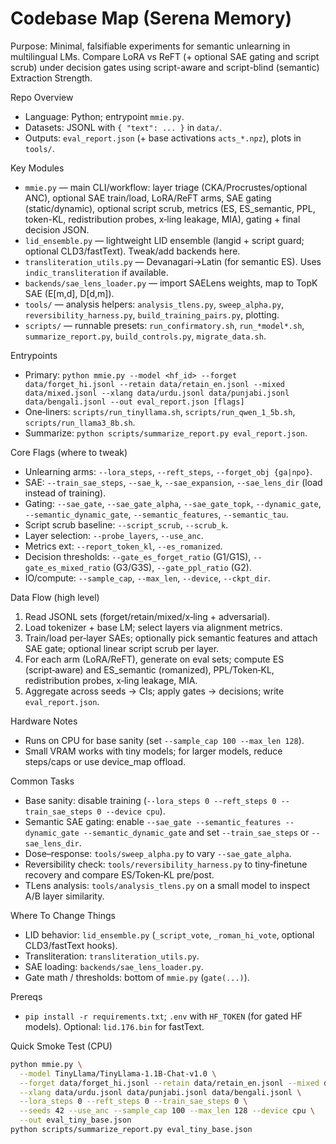 # Codebase Map (Serena Memory)

Purpose: Minimal, falsifiable experiments for semantic unlearning in multilingual LMs. Compare LoRA vs ReFT (+ optional SAE gating and script scrub) under decision gates using script-aware and script-blind (semantic) Extraction Strength.

Repo Overview
- Language: Python; entrypoint `mmie.py`.
- Datasets: JSONL with `{ "text": ... }` in `data/`.
- Outputs: `eval_report.json` (+ base activations `acts_*.npz`), plots in `tools/`.

Key Modules
- `mmie.py` — main CLI/workflow: layer triage (CKA/Procrustes/optional ANC), optional SAE train/load, LoRA/ReFT arms, SAE gating (static/dynamic), optional script scrub, metrics (ES, ES_semantic, PPL, token-KL, redistribution probes, x‑ling leakage, MIA), gating + final decision JSON.
- `lid_ensemble.py` — lightweight LID ensemble (langid + script guard; optional CLD3/fastText). Tweak/add backends here.
- `transliteration_utils.py` — Devanagari→Latin (for semantic ES). Uses `indic_transliteration` if available.
- `backends/sae_lens_loader.py` — import SAELens weights, map to TopK SAE (E[m,d], D[d,m]).
- `tools/` — analysis helpers: `analysis_tlens.py`, `sweep_alpha.py`, `reversibility_harness.py`, `build_training_pairs.py`, plotting.
- `scripts/` — runnable presets: `run_confirmatory.sh`, `run_*model*.sh`, `summarize_report.py`, `build_controls.py`, `migrate_data.sh`.

Entrypoints
- Primary: `python mmie.py --model <hf_id> --forget data/forget_hi.jsonl --retain data/retain_en.jsonl --mixed data/mixed.jsonl --xlang data/urdu.jsonl data/punjabi.jsonl data/bengali.jsonl --out eval_report.json [flags]`
- One‑liners: `scripts/run_tinyllama.sh`, `scripts/run_qwen_1_5b.sh`, `scripts/run_llama3_8b.sh`.
- Summarize: `python scripts/summarize_report.py eval_report.json`.

Core Flags (where to tweak)
- Unlearning arms: `--lora_steps`, `--reft_steps`, `--forget_obj {ga|npo}`.
- SAE: `--train_sae_steps`, `--sae_k`, `--sae_expansion`, `--sae_lens_dir` (load instead of training).
- Gating: `--sae_gate`, `--sae_gate_alpha`, `--sae_gate_topk`, `--dynamic_gate`, `--semantic_dynamic_gate`, `--semantic_features`, `--semantic_tau`.
- Script scrub baseline: `--script_scrub`, `--scrub_k`.
- Layer selection: `--probe_layers`, `--use_anc`.
- Metrics ext: `--report_token_kl`, `--es_romanized`.
- Decision thresholds: `--gate_es_forget_ratio` (G1/G1S), `--gate_es_mixed_ratio` (G3/G3S), `--gate_ppl_ratio` (G2).
- IO/compute: `--sample_cap`, `--max_len`, `--device`, `--ckpt_dir`.

Data Flow (high level)
1) Read JSONL sets (forget/retain/mixed/x‑ling + adversarial).
2) Load tokenizer + base LM; select layers via alignment metrics.
3) Train/load per‑layer SAEs; optionally pick semantic features and attach SAE gate; optional linear script scrub per layer.
4) For each arm (LoRA/ReFT), generate on eval sets; compute ES (script‑aware) and ES_semantic (romanized), PPL/Token‑KL, redistribution probes, x‑ling leakage, MIA.
5) Aggregate across seeds → CIs; apply gates → decisions; write `eval_report.json`.

Hardware Notes
- Runs on CPU for base sanity (set `--sample_cap 100 --max_len 128`).
- Small VRAM works with tiny models; for larger models, reduce steps/caps or use device_map offload.

Common Tasks
- Base sanity: disable training (`--lora_steps 0 --reft_steps 0 --train_sae_steps 0 --device cpu`).
- Semantic SAE gating: enable `--sae_gate --semantic_features --dynamic_gate --semantic_dynamic_gate` and set `--train_sae_steps` or `--sae_lens_dir`.
- Dose–response: `tools/sweep_alpha.py` to vary `--sae_gate_alpha`.
- Reversibility check: `tools/reversibility_harness.py` to tiny‑finetune recovery and compare ES/Token‑KL pre/post.
- TLens analysis: `tools/analysis_tlens.py` on a small model to inspect A/B layer similarity.

Where To Change Things
- LID behavior: `lid_ensemble.py` (`_script_vote`, `_roman_hi_vote`, optional CLD3/fastText hooks).
- Transliteration: `transliteration_utils.py`.
- SAE loading: `backends/sae_lens_loader.py`.
- Gate math / thresholds: bottom of `mmie.py` (`gate(...)`).

Prereqs
- `pip install -r requirements.txt`; `.env` with `HF_TOKEN` (for gated HF models). Optional: `lid.176.bin` for fastText.

Quick Smoke Test (CPU)
```bash
python mmie.py \
  --model TinyLlama/TinyLlama-1.1B-Chat-v1.0 \
  --forget data/forget_hi.jsonl --retain data/retain_en.jsonl --mixed data/mixed.jsonl \
  --xlang data/urdu.jsonl data/punjabi.jsonl data/bengali.jsonl \
  --lora_steps 0 --reft_steps 0 --train_sae_steps 0 \
  --seeds 42 --use_anc --sample_cap 100 --max_len 128 --device cpu \
  --out eval_tiny_base.json
python scripts/summarize_report.py eval_tiny_base.json
```

